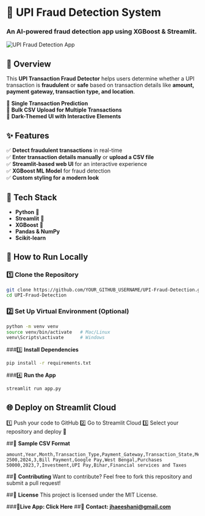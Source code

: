# 🚀 UPI Fraud Detection System

### An AI-powered fraud detection app using **XGBoost & Streamlit**.

![UPI Fraud Detection App](https://your-image-link.com)  <!-- Replace with actual image URL -->

## 📌 Overview
This **UPI Transaction Fraud Detector** helps users determine whether a UPI transaction is **fraudulent** or **safe** based on transaction details like **amount, payment gateway, transaction type, and location**.

🔹 **Single Transaction Prediction**  
🔹 **Bulk CSV Upload for Multiple Transactions**  
🔹 **Dark-Themed UI with Interactive Elements**  

## ✨ Features
✅ **Detect fraudulent transactions** in real-time  
✅ **Enter transaction details manually** or **upload a CSV file**  
✅ **Streamlit-based web UI** for an interactive experience  
✅ **XGBoost ML Model** for fraud detection  
✅ **Custom styling for a modern look**  

## 🔧 Tech Stack
- **Python** 🐍  
- **Streamlit** 🎈  
- **XGBoost** 🚀  
- **Pandas & NumPy**  
- **Scikit-learn**  

## 🎯 How to Run Locally
### 1️⃣ **Clone the Repository**
```bash
git clone https://github.com/YOUR_GITHUB_USERNAME/UPI-Fraud-Detection.git
cd UPI-Fraud-Detection
```
###  2️⃣ **Set Up Virtual Environment (Optional)**
```bash
python -m venv venv
source venv/bin/activate   # Mac/Linux
venv\Scripts\activate      # Windows
```
###3️⃣ **Install Dependencies**
```bash
pip install -r requirements.txt
```
###4️⃣ **Run the App**
```bash
streamlit run app.py
```
## 🌐 **Deploy on Streamlit Cloud**
1️⃣ Push your code to GitHub
2️⃣ Go to Streamlit Cloud
3️⃣ Select your repository and deploy 🎉


##📂 **Sample CSV Format**
```csv
amount,Year,Month,Transaction_Type,Payment_Gateway,Transaction_State,Merchant_Category
2500,2024,3,Bill Payment,Google Pay,West Bengal,Purchases
50000,2023,7,Investment,UPI Pay,Bihar,Financial services and Taxes
```
##🤝 **Contributing**
Want to contribute? Feel free to fork this repository and submit a pull request!

##📜 **License**
This project is licensed under the MIT License.

###🔗**Live App: Click Here**
##📧 **Contact: jhaeeshani@gmail.com**

